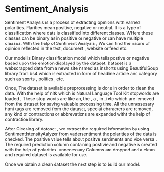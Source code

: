 # Sentiment_Analysis
Sentiment Analysis is a process of extracting opinions with varried polarities. Plarities mean positive, negative or neutral. It is a type of classification where data is classified into different classes. WHere these classes can be binary as in positive or negative or can have multiple classes. With the help of Sentiment Analysis , We can find the nature of opinion reflected in the text, document , website or feed etc.

Our model is Binary classification model which tells postive or negative based upon the emotion displayed by the dataset. Dataset is a webscrapped data from a news site named as inshorts using BeautifulSoup library from bs4 which is extracted in form of headline article and category such as sports , politics , etc.

Once, The dataset is available preprocessing is done in order to clean the data. With the help of nltk which is Natural Language Tool Kit stopwords are loaded , These stop words are like an, the , a , in ,i etc which are removed from the dataset for saving valuable processing time. All the unnessesary html tags are removed from the dataset, special characters are removed, any kind of contractions or abbrevations are expanded witht the help of contraction library.

After Cleaning of dataset , we extract the required information by using SentimentIntensityAalyzer from vadersentiment the polarities of the data is checked. The positive value tells about positve sentiments and vice versa . The required prediction column containing postivie and negative is created with the help of polarities. unnecessary Columns are dropped and a clean and required dataset is available for use.

Once we obtain a clean dataset the next step is to build our model.

